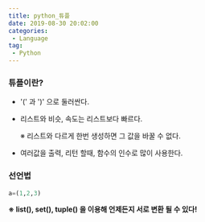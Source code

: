 ```yaml
---
title: python_튜플
date: 2019-08-30 20:02:00
categories:
 - Language
tag:
 - Python
---
```


### 튜플이란?

- '(' 과 ')' 으로 둘러싼다.

- 리스트와 비슷, 속도는 리스트보다 빠르다.

  ※ 리스트와 다르게 한번 생성하면 그 값을 바꿀 수 없다.

- 여러값을 출력, 리턴 할때, 함수의 인수로 많이 사용한다.



### 선언법

```python
a=(1,2,3)
```

**※ list(), set(), tuple() 을 이용해 언제든지 서로 변환 될 수 있다!**

